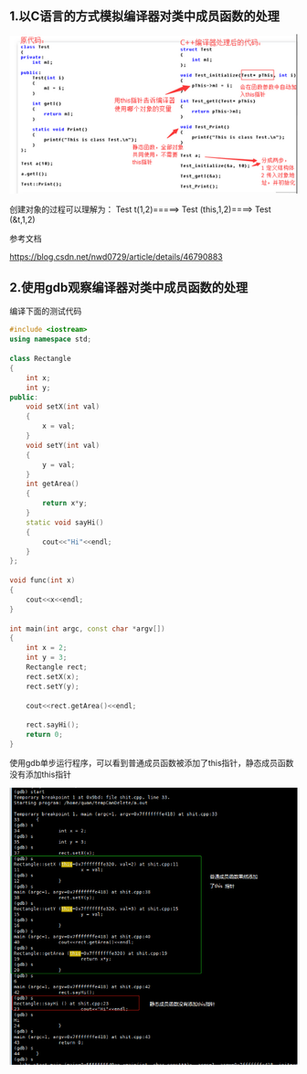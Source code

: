 ## 1.以C语言的方式模拟编译器对类中成员函数的处理

![img](./pic/this.png)

创建对象的过程可以理解为： Test  t(1,2)=====> Test  (this,1,2)====> Test  (&t,1,2)

参考文档

https://blog.csdn.net/nwd0729/article/details/46790883

## 2.使用gdb观察编译器对类中成员函数的处理

编译下面的测试代码

```c++
#include <iostream>
using namespace std;

class Rectangle
{
    int x;
    int y;
public:
    void setX(int val)
    {
        x = val;
    }
    void setY(int val)
    {
        y = val;
    }
    int getArea()
    {
        return x*y;
    }
    static void sayHi()
    {
        cout<<"Hi"<<endl;
    }
};

void func(int x)
{
    cout<<x<<endl;
}

int main(int argc, const char *argv[])
{
    int x = 2;
    int y = 3;
    Rectangle rect;
    rect.setX(x);
    rect.setY(y);

    cout<<rect.getArea()<<endl;

    rect.sayHi();
    return 0;
}

```

使用gdb单步运行程序，可以看到普通成员函数被添加了this指针，静态成员函数没有添加this指针

![img](./pic/gdb.png)





